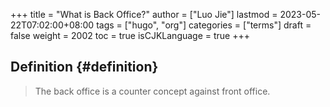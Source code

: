 +++
title = "What is Back Office?"
author = ["Luo Jie"]
lastmod = 2023-05-22T07:02:00+08:00
tags = ["hugo", "org"]
categories = ["terms"]
draft = false
weight = 2002
toc = true
isCJKLanguage = true
+++

## Definition {#definition}

> The back office is a counter concept against front office.
